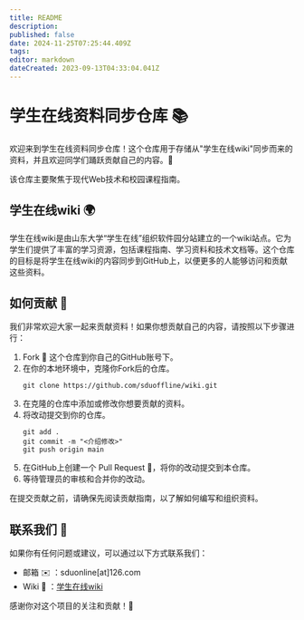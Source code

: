 ```yaml
---
title: README
description: 
published: false
date: 2024-11-25T07:25:44.409Z
tags: 
editor: markdown
dateCreated: 2023-09-13T04:33:04.041Z
---
```


# 学生在线资料同步仓库 📚

欢迎来到学生在线资料同步仓库！这个仓库用于存储从"学生在线wiki"同步而来的资料，并且欢迎同学们踊跃贡献自己的内容。🎉

该仓库主要聚焦于现代Web技术和校园课程指南。

## 学生在线wiki 🌍

学生在线wiki是由山东大学“学生在线”组织软件园分站建立的一个wiki站点。它为学生们提供了丰富的学习资源，包括课程指南、学习资料和技术文档等。这个仓库的目标是将学生在线wiki的内容同步到GitHub上，以便更多的人能够访问和贡献这些资料。

## 如何贡献 🤝

我们非常欢迎大家一起来贡献资料！如果你想贡献自己的内容，请按照以下步骤进行：

1. Fork 🍴 这个仓库到你自己的GitHub账号下。
2. 在你的本地环境中，克隆你Fork后的仓库。
   ```
   git clone https://github.com/sduoffline/wiki.git
   ```
3. 在克隆的仓库中添加或修改你想要贡献的资料。
4. 将改动提交到你的仓库。
   ```
   git add .
   git commit -m "<介绍修改>"
   git push origin main
   ```
5. 在GitHub上创建一个 Pull Request 🚀，将你的改动提交到本仓库。
6. 等待管理员的审核和合并你的改动。

在提交贡献之前，请确保先阅读贡献指南，以了解如何编写和组织资料。

## 联系我们 📧

如果你有任何问题或建议，可以通过以下方式联系我们：

- 邮箱 ✉️ ：sduonline[at]126.com
- Wiki 💬 ：[学生在线wiki](https://wiki.sduonline.cn)

感谢你对这个项目的关注和贡献！🙌
